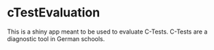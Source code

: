 # cTestEvaluation
This is a shiny app meant to be used to evaluate C-Tests.
C-Tests are a diagnostic tool in German schools.
